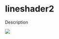 # lineshader2

Description

![](https://raw.githubusercontent.com/hamoid/Fun-Programming/master/processing/ideas/2017/08/lineshader2/1584605298074.png)
